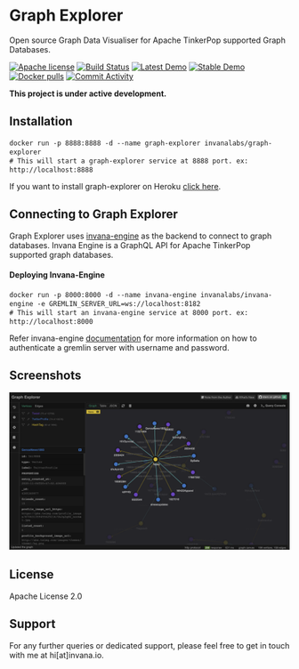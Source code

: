 # Graph Explorer

Open source Graph Data Visualiser for Apache TinkerPop supported Graph Databases.

[![Apache license](https://img.shields.io/badge/license-Apache-blue.svg)](https://github.com/invanalabs/graph-explorer/blob/master/LICENSE) 
[![Build Status](https://travis-ci.org/invanalabs/graph-explorer.svg?branch=master)](https://travis-ci.org/invanalabs/graph-explorer)
[![Latest Demo](https://img.shields.io/badge/try%20demo-latest%20version-blue)](https://graph-explorer-edge.herokuapp.com)
[![Stable Demo](https://img.shields.io/badge/try%20demo-stable%20version-blue)](https://graph-explorer.herokuapp.com)
[![Docker pulls](https://img.shields.io/docker/pulls/invanalabs/graph-explorer)](https://hub.docker.com/r/invanalabs/graph-explorer)
[![Commit Activity](https://img.shields.io/github/commit-activity/m/invanalabs/graph-explorer)](https://github.com/invanalabs/graph-explorer/commits)

**This project is under active development.** 

## Installation

```shell script.
docker run -p 8888:8888 -d --name graph-explorer invanalabs/graph-explorer
# This will start a graph-explorer service at 8888 port. ex: http://localhost:8888
```

If you want to install graph-explorer on Heroku 
[click here](https://heroku.com/deploy?template=https://github.com/invanalabs/graph-explorer/tree/master).


## Connecting to Graph Explorer

Graph Explorer uses [invana-engine](https://github.com/invanalabs/invana-engine) as the backend to 
connect to graph databases. Invana Engine is a GraphQL API for Apache TinkerPop supported graph databases.

#### Deploying Invana-Engine
```shell script.
docker run -p 8000:8000 -d --name invana-engine invanalabs/invana-engine -e GREMLIN_SERVER_URL=ws://localhost:8182
# This will start an invana-engine service at 8000 port. ex: http://localhost:8000
```


Refer invana-engine [documentation](https://github.com/invanalabs/invana-engine) for more information on
how to authenticate a gremlin server with username and password.

## Screenshots
![1](./docs/screenshots/1.png)

 

## License

Apache License 2.0

## Support 

For any further queries or dedicated support, please feel free to get in touch with me at hi[at]invana.io.
